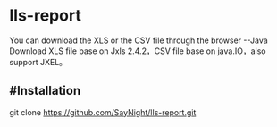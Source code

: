 # lls-report
You can download the XLS or the CSV file through the browser --Java
Download XLS file base on Jxls 2.4.2，CSV file base on java.IO，also support JXEL。

#Installation
-------  
git clone https://github.com/SayNight/lls-report.git
